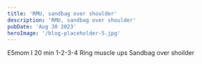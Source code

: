 ```yaml
---
title: 'RMU, sandbag over shoulder'
description: 'RMU, sandbag over shoulder'
pubDate: 'Aug 30 2023'
heroImage: '/blog-placeholder-5.jpg'
---
```

E5mom I 20 min
1-2-3-4 
Ring muscle ups 
Sandbag over shoilder
